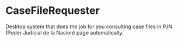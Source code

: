 # CaseFileRequester
Desktop system that does the job for you consulting case files in PJN (Poder Judicial de la Nacion) page automatically.
